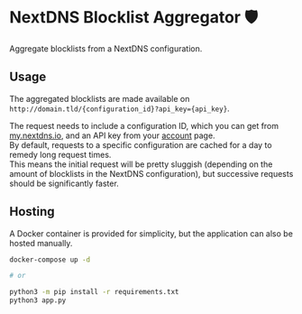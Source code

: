 # NextDNS Blocklist Aggregator 🛡️

Aggregate blocklists from a NextDNS configuration.


## Usage

The aggregated blocklists are made available on `http://domain.tld/{configuration_id}?api_key={api_key}`.

The request needs to include a configuration ID, which you can get from [my.nextdns.io](https://my.nextdns.io/), and an API key from your [account](https://my.nextdns.io/account) page.  
By default, requests to a specific configuration are cached for a day to remedy long request times.  
This means the initial request will be pretty sluggish (depending on the amount of blocklists in the NextDNS configuration), but successive requests should be significantly faster.


## Hosting

A Docker container is provided for simplicity, but the application can also be hosted manually.

```bash
docker-compose up -d

# or

python3 -m pip install -r requirements.txt
python3 app.py
```
